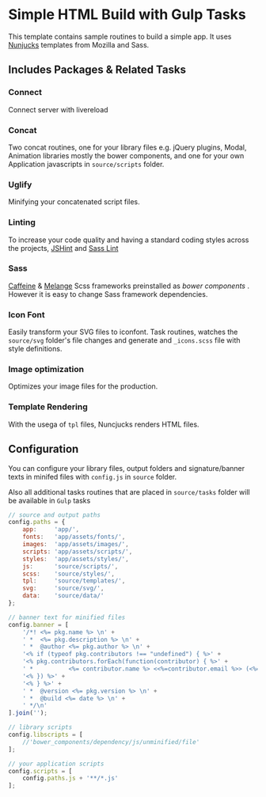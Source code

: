 Simple HTML Build with Gulp Tasks
===============

This template contains sample routines to build a simple app. It uses [Nunjucks](https://mozilla.github.io/nunjucks/)
 templates from Mozilla and Sass.
  
## Includes Packages & Related Tasks

### Connect
Connect server with livereload

### Concat
Two concat routines, one for your library files e.g. jQuery plugins, Modal, Animation libraries mostly the bower 
components, and one for your own Application javascripts in `source/scripts` folder.

### Uglify
Minifying your concatenated script files.

### Linting
To increase your code quality and having a standard coding styles across the projects, [JSHint](https://github.com/jshint/jshint) and [Sass Lint](https://github.com/sasstools/sass-lint)

### Sass
[Caffeine](https://github.com/bcinarli/caffeine) & [Melange](https://github.com/bcinarli/melange) Scss frameworks preinstalled as _bower components_ . However it is easy to change Sass framework dependencies. 

### Icon Font
Easily transform your SVG files to iconfont. Task routines, watches the `source/svg` folder's file changes and 
generate and `_icons.scss` file with style definitions. 

### Image optimization
Optimizes your image files for the production.

### Template Rendering
With the usega of `tpl` files, Nuncjucks renders HTML files.


## Configuration
You can configure your library files, output folders and signature/banner texts in minifed files with `config.js` in 
`source` folder.

Also all additional tasks routines that are placed in `source/tasks` folder will be available in `Gulp` tasks


```js
// source and output paths
config.paths = {
    app:     'app/',
    fonts:   'app/assets/fonts/',
    images:  'app/assets/images/',
    scripts: 'app/assets/scripts/',
    styles:  'app/assets/styles/',
    js:      'source/scripts/',
    scss:    'source/styles/',
    tpl:     'source/templates/',
    svg:     'source/svg/',
    data:    'source/data/'
};

// banner text for minified files
config.banner = [
    '/*! <%= pkg.name %> \n' +
    ' *  <%= pkg.description %> \n' +
    ' *  @author <%= pkg.author %> \n' +
    '<% if (typeof pkg.contributors !== "undefined") { %>' +
    '<% pkg.contributors.forEach(function(contributor) { %>' +
    ' *          <%= contributor.name %> <<%=contributor.email %>> (<%=contributor.url %>)\n' +
    '<% }) %>' +
    '<% } %>' +
    ' *  @version <%= pkg.version %> \n' +
    ' *  @build <%= date %> \n' +
    ' */\n'
].join('');

// library scripts 
config.libscripts = [
    //'bower_components/dependency/js/unminified/file'
];

// your application scripts
config.scripts = [
    config.paths.js + '**/*.js'
];
```